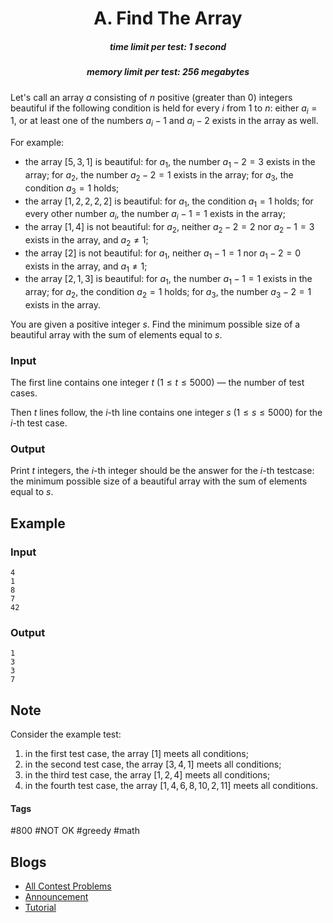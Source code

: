 <h1 style='text-align: center;'> A. Find The Array</h1>

<h5 style='text-align: center;'>time limit per test: 1 second</h5>
<h5 style='text-align: center;'>memory limit per test: 256 megabytes</h5>

Let's call an array $a$ consisting of $n$ positive (greater than $0$) integers beautiful if the following condition is held for every $i$ from $1$ to $n$: either $a_i = 1$, or at least one of the numbers $a_i - 1$ and $a_i - 2$ exists in the array as well.

For example: 

* the array $[5, 3, 1]$ is beautiful: for $a_1$, the number $a_1 - 2 = 3$ exists in the array; for $a_2$, the number $a_2 - 2 = 1$ exists in the array; for $a_3$, the condition $a_3 = 1$ holds;
* the array $[1, 2, 2, 2, 2]$ is beautiful: for $a_1$, the condition $a_1 = 1$ holds; for every other number $a_i$, the number $a_i - 1 = 1$ exists in the array;
* the array $[1, 4]$ is not beautiful: for $a_2$, neither $a_2 - 2 = 2$ nor $a_2 - 1 = 3$ exists in the array, and $a_2 \ne 1$;
* the array $[2]$ is not beautiful: for $a_1$, neither $a_1 - 1 = 1$ nor $a_1 - 2 = 0$ exists in the array, and $a_1 \ne 1$;
* the array $[2, 1, 3]$ is beautiful: for $a_1$, the number $a_1 - 1 = 1$ exists in the array; for $a_2$, the condition $a_2 = 1$ holds; for $a_3$, the number $a_3 - 2 = 1$ exists in the array.

You are given a positive integer $s$. Find the minimum possible size of a beautiful array with the sum of elements equal to $s$.

### Input

The first line contains one integer $t$ ($1 \le t \le 5000$) — the number of test cases.

Then $t$ lines follow, the $i$-th line contains one integer $s$ ($1 \le s \le 5000$) for the $i$-th test case.

### Output

Print $t$ integers, the $i$-th integer should be the answer for the $i$-th testcase: the minimum possible size of a beautiful array with the sum of elements equal to $s$.

## Example

### Input


```text
4
1
8
7
42
```
### Output


```text
1
3
3
7
```
## Note

Consider the example test:

1. in the first test case, the array $[1]$ meets all conditions;
2. in the second test case, the array $[3, 4, 1]$ meets all conditions;
3. in the third test case, the array $[1, 2, 4]$ meets all conditions;
4. in the fourth test case, the array $[1, 4, 6, 8, 10, 2, 11]$ meets all conditions.


#### Tags 

#800 #NOT OK #greedy #math 

## Blogs
- [All Contest Problems](../Educational_Codeforces_Round_111_(Rated_for_Div._2).md)
- [Announcement](../blogs/Announcement.md)
- [Tutorial](../blogs/Tutorial.md)
